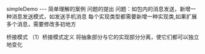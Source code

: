 simpleDemo --- 简单理解的案例 问题的提出
问题：如包内的消息发送，新增一种消息发送模式，如发送手机消息
       每个实现类型都需要新增一种实现类,如果扩展多个消息，需要修改多初地方


桥接模式
   （1）桥接模式定义
       将抽象部分与它的实现部分分离，使它们都可以独立地变化